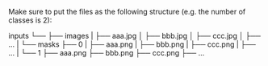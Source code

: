 Make sure to put the files as the following structure (e.g. the number of classes is 2):

inputs
└── <dataset name>
    ├── images
    |   ├── aaa.jpg
    │   ├── bbb.jpg
    │   ├── ccc.jpg
    │   ├── ...
    |
    └── masks
        ├── 0
        |   ├── aaa.png
        |   ├── bbb.png
        |   ├── ccc.png
        |   ├── ...
        |
        └── 1
            ├── aaa.png
            ├── bbb.png
            ├── ccc.png
            ├── ...
